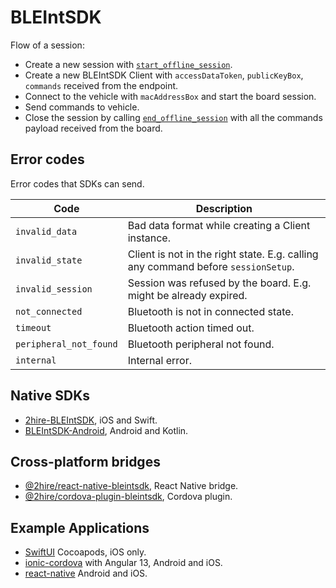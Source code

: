 # BLEIntSDK

Flow of a session:

- Create a new session with [`start_offline_session`](./endpoints.md#starting-a-offline-session).
- Create a new BLEIntSDK Client with `accessDataToken`, `publicKeyBox`, `commands` received from the endpoint.
- Connect to the vehicle with `macAddressBox` and start the board session.
- Send commands to vehicle.
- Close the session by calling [`end_offline_session`](./endpoints.md#ending-a-offline-session) with all the commands payload received from the board.

## Error codes

Error codes that SDKs can send.

| Code                   | Description                                                                       |
| ---------------------- | --------------------------------------------------------------------------------- |
| `invalid_data`         | Bad data format while creating a Client instance.                                 |
| `invalid_state`        | Client is not in the right state. E.g. calling any command before `sessionSetup`. |
| `invalid_session`      | Session was refused by the board. E.g. might be already expired.                  |
| `not_connected`        | Bluetooth is not in connected state.                                              |
| `timeout`              | Bluetooth action timed out.                                                       |
| `peripheral_not_found` | Bluetooth peripheral not found.                                                   |
| `internal`             | Internal error.                                                                   |

## Native SDKs

- [2hire-BLEIntSDK](../packages/sdk/ios/core), iOS and Swift.
- [BLEIntSDK-Android](../packages/sdk/android), Android and Kotlin.

## Cross-platform bridges

- [@2hire/react-native-bleintsdk](../packages/react-native-bleintsdk), React Native bridge.
- [@2hire/cordova-plugin-bleintsdk](../packages/cordova-plugin-bleintsdk), Cordova plugin.

## Example Applications

- [SwiftUI](../examples/ios) Cocoapods, iOS only.
- [ionic-cordova](../examples/ionic-cordova) with Angular 13, Android and iOS.
- [react-native](../examples/react-native) Android and iOS.
